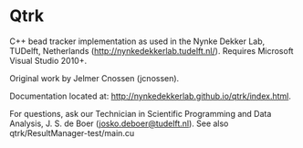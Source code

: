 Qtrk
===========

C++ bead tracker implementation as used in the Nynke Dekker Lab, TUDelft, Netherlands (http://nynkedekkerlab.tudelft.nl/). Requires Microsoft Visual Studio 2010+.

Original work by Jelmer Cnossen (jcnossen).

Documentation located at:
http://nynkedekkerlab.github.io/qtrk/index.html.

For questions, ask our Technician in Scientific Programming and Data Analysis, J. S. de Boer (josko.deboer@tudelft.nl).
See also qtrk/ResultManager-test/main.cu 
